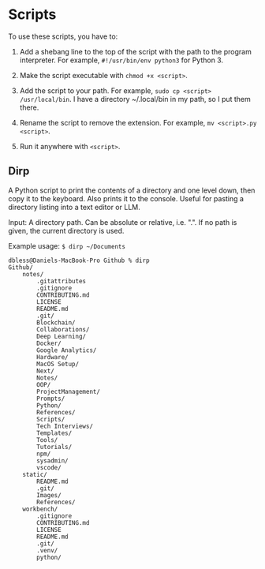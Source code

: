 # Scripts

To use these scripts, you have to:

1. Add a shebang line to the top of the script with the path to the program interpreter. For example, `#!/usr/bin/env python3` for Python 3.

2. Make the script executable with `chmod +x <script>`.

3. Add the script to your path. For example, `sudo cp <script> /usr/local/bin`. I have a directory ~/.local/bin in my path, so I put them there.

4. Rename the script to remove the extension. For example, `mv <script>.py <script>`.

5. Run it anywhere with `<script>`.

## Dirp

A Python script to print the contents of a directory and one level down, then copy it to the keyboard. Also prints it to the console. Useful for pasting a directory listing into a text editor or LLM.

Input: A directory path. Can be absolute or relative, i.e. ".". If no path is given, the current directory is used.

Example usage: `$ dirp ~/Documents`

```
dbless@Daniels-MacBook-Pro Github % dirp
Github/
    notes/
        .gitattributes
        .gitignore
        CONTRIBUTING.md
        LICENSE
        README.md
        .git/
        Blockchain/
        Collaborations/
        Deep Learning/
        Docker/
        Google Analytics/
        Hardware/
        MacOS Setup/
        Next/
        Notes/
        OOP/
        ProjectManagement/
        Prompts/
        Python/
        References/
        Scripts/
        Tech Interviews/
        Templates/
        Tools/
        Tutorials/
        npm/
        sysadmin/
        vscode/
    static/
        README.md
        .git/
        Images/
        References/
    workbench/
        .gitignore
        CONTRIBUTING.md
        LICENSE
        README.md
        .git/
        .venv/
        python/
```
